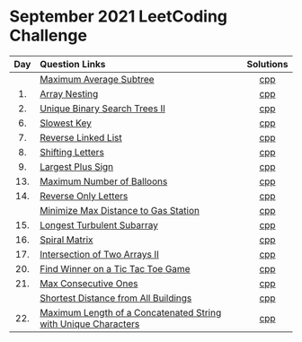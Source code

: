 # September 2021 LeetCoding Challenge

| Day | Question Links                                                                                                                                                |                        Solutions                         |
| :-: | :------------------------------------------------------------------------------------------------------------------------------------------------------------ | :------------------------------------------------------: |
|     | [Maximum Average Subtree](https://leetcode.com/explore/challenge/card/september-leetcoding-challenge-2021/636/week-1-september-1st-september-7th/3959/)       |         [cpp](./Maximum%20Average%20Subtree.cpp)         |
| 1.  | [Array Nesting](https://leetcode.com/explore/featured/card/september-leetcoding-challenge-2021/636/week-1-september-1st-september-7th/3960/)                  |            [cpp](./01.%20Array%20Nesting.cpp)            |
| 2.  | [Unique Binary Search Trees II](https://leetcode.com/explore/challenge/card/september-leetcoding-challenge-2021/636/week-1-september-1st-september-7th/3961/) | [cpp](./02.%20Unique%20Binary%20Search%20Trees%20II.cpp) |
| 6.  | [Slowest Key](https://leetcode.com/explore/challenge/card/september-leetcoding-challenge-2021/636/week-1-september-1st-september-7th/3965/) | [cpp](./06.%20Slowest%20Key.cpp) |
| 7.  | [Reverse Linked List](https://leetcode.com/explore/challenge/card/september-leetcoding-challenge-2021/636/week-1-september-1st-september-7th/3966/) | [cpp](./07.%20Reverse%20Linked%20List.cpp) |
| 8.  | [Shifting Letters](https://leetcode.com/explore/challenge/card/september-leetcoding-challenge-2021/637/week-2-september-8th-september-14th/3968/) | [cpp](./08.%20Shifting%20Letters.cpp) |
| 9.  | [Largest Plus Sign](https://leetcode.com/explore/challenge/card/september-leetcoding-challenge-2021/637/week-2-september-8th-september-14th/3969/) | [cpp](./09.%20Largest%20Plus%20Sign.cpp) |
| 13.  | [Maximum Number of Balloons](https://leetcode.com/explore/challenge/card/september-leetcoding-challenge-2021/637/week-2-september-8th-september-14th/3973/) | [cpp](./13.%20Maximum%20Number%20of%20Balloons.cpp) |
| 14.  | [Reverse Only Letters](https://leetcode.com/explore/challenge/card/september-leetcoding-challenge-2021/637/week-2-september-8th-september-14th/3974/) | [cpp](./14.%20Reverse%20Only%20Letters.cpp) |
|   | [Minimize Max Distance to Gas Station](https://leetcode.com/explore/challenge/card/september-leetcoding-challenge-2021/638/week-3-september-15th-september-21st/3975/) | [cpp](./Minimize%20Max%20Distance%20to%20Gas%20Station.cpp) |
| 15.  | [Longest Turbulent Subarray](https://leetcode.com/explore/challenge/card/september-leetcoding-challenge-2021/638/week-3-september-15th-september-21st/3976/) | [cpp](./15.%20Longest%20Turbulent%20Subarray.cpp) |
| 16.  | [Spiral Matrix](https://leetcode.com/explore/challenge/card/september-leetcoding-challenge-2021/638/week-3-september-15th-september-21st/3977/) | [cpp](./16.%20Spiral%20Matrix.cpp) |
| 17.  | [Intersection of Two Arrays II](https://leetcode.com/explore/challenge/card/september-leetcoding-challenge-2021/638/week-3-september-15th-september-21st/3978/) | [cpp](./17.%20Intersection%20of%20Two%20Arrays%20II.cpp) |
| 20.  | [Find Winner on a Tic Tac Toe Game](https://leetcode.com/explore/challenge/card/september-leetcoding-challenge-2021/638/week-3-september-15th-september-21st/3981/) | [cpp](./20.%20Find%20Winner%20on%20a%20Tic%20Tac%20Toe%20Game.cpp) |
| 21.  | [Max Consecutive Ones](https://leetcode.com/explore/challenge/card/september-leetcoding-challenge-2021/638/week-3-september-15th-september-21st/3982/) | [cpp](./21.%20Max%20Consecutive%20Ones.cpp) |
|   | [Shortest Distance from All Buildings](https://leetcode.com/explore/challenge/card/september-leetcoding-challenge-2021/639/week-4-september-22nd-september-28th/3983/) | [cpp](./Shortest%20Distance%20from%20All%20Buildings.cpp) |
| 22.  | [Maximum Length of a Concatenated String with Unique Characters](https://leetcode.com/explore/challenge/card/september-leetcoding-challenge-2021/639/week-4-september-22nd-september-28th/3984/) | [cpp](./22.%20Maximum%20Length%20of%20a%20Concatenated%20String%20with%20Unique%20Characters.cpp) |
